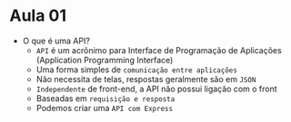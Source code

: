 # Aula 01

- O que é uma API?
  - `API` é um acrônimo para Interface de Programação de Aplicações (Application Programming Interface)
  - Uma forma simples de `comunicação entre aplicações`
  - Não necessita de telas, respostas geralmente são em `JSON`
  - `Independente` de front-end, a API não possui ligação com o front
  - Baseadas em `requisição e resposta`
  - Podemos criar uma `API com Express`